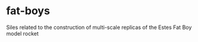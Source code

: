 # fat-boys
 Siles related to the construction of multi-scale replicas of the Estes Fat Boy model rocket
